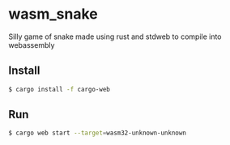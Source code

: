 # wasm_snake
Silly game of snake made using rust and stdweb to compile into webassembly

## Install
```sh
$ cargo install -f cargo-web
```

## Run
```sh
$ cargo web start --target=wasm32-unknown-unknown
```

